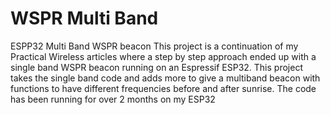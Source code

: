 # WSPR Multi Band
 ESPP32 Multi Band WSPR beacon
 This project is a continuation of my Practical Wireless articles where a step by step approach ended up with 
 a single band WSPR beacon running on an Espressif ESP32. This project takes the single band code and adds more to give a multiband beacon 
 with functions to have different frequencies before and after sunrise. The code has been running for over 2 
 months on my ESP32